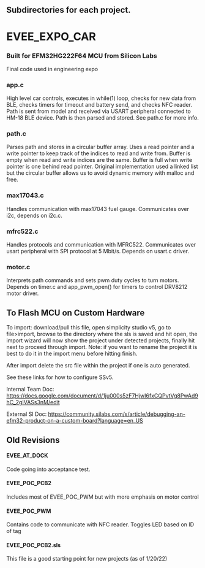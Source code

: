 ## Subdirectories for each project.

# EVEE_EXPO_CAR
### Built for EFM32HG222F64 MCU from Silicon Labs
Final code used in engineering expo

### app.c 
High level car controls, executes in while(1) loop, checks for new data from BLE, checks timers for timeout and battery send, and checks NFC reader.
Path is sent from model and received via USART peripheral connected to HM-18 BLE device. Path is then parsed and stored. See path.c for more info.

### path.c
Parses path and stores in a circular buffer array. Uses a read pointer and a write pointer to keep track of the indices to read and write from. Buffer is empty when read and write indices are the same. Buffer is full when write pointer is one behind read pointer. Original implementation used a linked list but the circular buffer allows us to avoid dynamic memory with malloc and free.

### max17043.c
Handles communication with max17043 fuel gauge. Communicates over i2c, depends on i2c.c.

### mfrc522.c
Handles protocols and communication with MFRC522. Communicates over usart peripheral with SPI protocol at 5 Mbit/s. Depends on usart.c driver.

### motor.c
Interprets path commands and sets pwm duty cycles to turn motors. Depends on timer.c and app_pwm_open() for timers to control DRV8212 motor driver.

## To Flash MCU on Custom Hardware
To import: download/pull this file, open simplicity studio v5, go to file>import, browse to the directory where the sls is saved and hit open, the import wizard will now show the project under detected projects, finally hit next to proceed through import. Note: if you want to rename the project it is best to do it in the import menu before hitting finish. 


After import delete the src file within the project if one is auto generated.

See these links for how to configure SSv5.

Internal Team Doc:
https://docs.google.com/document/d/1ju000s5zF7HjwI6fxCQPvtVg8PwAd9hC_2gIVASs3nM/edit

External SI Doc:
https://community.silabs.com/s/article/debugging-an-efm32-product-on-a-custom-board?language=en_US   


## Old Revisions

#### EVEE_AT_DOCK
Code going into acceptance test.


#### EVEE_POC_PCB2
Includes most of EVEE_POC_PWM but with more emphasis on motor control

#### EVEE_POC_PWM
Contains code to communicate with NFC reader. Toggles LED based on ID of tag

#### EVEE_POC_PCB2.sls
This file is a good starting point for new projects (as of 1/20/22)


